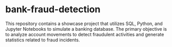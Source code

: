 # bank-fraud-detection
This repository contains a showcase project that utilizes SQL, Python, and Jupyter Notebooks to simulate a banking database. The primary objective is to analyze account movements to detect fraudulent activities and generate statistics related to fraud incidents.
